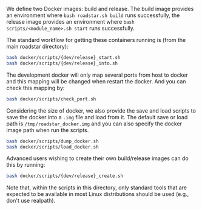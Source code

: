 We define two Docker images: build and release.
The build image provides an environment where
`bash roadstar.sh build` runs successfully,
the release image provides an environment where
`bash scripts/<module_name>.sh start` runs successfully.

The standard workflow for getting these containers
running is (from the main roadstar directory):
```bash
bash docker/scripts/{dev/release}_start.sh
bash docker/scripts/{dev/release}_into.sh
```
The development docker will only map several ports from host to
docker and this mapping will be changed when restart the docker. And you can
check this mapping by:
```bash
bash docker/scripts/check_port.sh
```
Considering the size of docker, we also provide the save and load scripts to
save the docker into a `.img` file and load from it. The default save or load path
is `/tmp/roadstar_docker.img` and you can also specify the docker image path when run
the scripts.
```bash
bash docker/scripts/dump_docker.sh
bash docker/scripts/load_docker.sh
```
Advanced users wishing to create their own build/release
images can do this by running:
```bash
bash docker/scripts/{dev/release}_create.sh
```
Note that, within the scripts in this directory,
only standard tools that are expected
to be available in most Linux distributions
should be used (e.g., don't use realpath).
